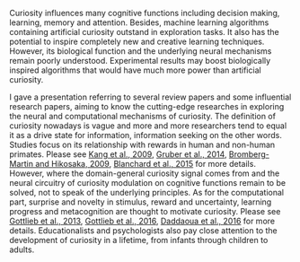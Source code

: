 Curiosity influences many cognitive functions including decision making, learning, memory and attention. Besides, machine learning algorithms containing artificial curiosity outstand in exploration tasks. It also has the potential to inspire completely new and creative learning techniques. However, its biological function and the underlying neural mechanisms remain poorly understood. Experimental results may boost biologically inspired algorithms that would have much more power than artificial curiosity.

I gave a presentation referring to several review papers and some influential research papers, aiming to know the cutting-edge researches in exploring the neural and computational mechanisms of curiosity. The definition of curiosity nowadays is vague and more and more researchers tend to equal it as a 
drive state for information, information seeking on the other words. Studies focus on its relationship with rewards in human and non-human primates. Please see [Kang et al., 2009](https://journals.sagepub.com/doi/10.1111/j.1467-9280.2009.02402.x?url_ver=Z39.88-2003&rfr_id=ori%3Arid%3Acrossref.org&rfr_dat=cr_pub++0pubmed&), [Gruber et al., 2014](https://www.sciencedirect.com/science/article/pii/S0896627314008046), [Bromberg-Martin and Hikosaka, 2009](https://www.ncbi.nlm.nih.gov/pmc/articles/PMC2723053/), 
[Blanchard et al., 2015](https://www.sciencedirect.com/science/article/pii/S0896627314011593) for more details. However, where the domain-general curiosity signal comes from and the neural circuitry of curiosity modulation on cognitive functions 
remain to be solved, not to speak of the underlying principles. As for the computational part, surprise and novelty in stimulus, reward and uncertainty, learning progress and metacognition are thought to motivate curiosity. Please see [Gottlieb et al., 2013](https://www.sciencedirect.com/science/article/abs/pii/S1364661313002052), [Gottlieb et al., 2016](https://hal.inria.fr/hal-01404468/document), [Daddaoua et al., 2016](https://www.nature.com/articles/srep20202) for more details. Educationalists and psychologists also pay close attention to the development of curiosity in a lifetime, 
from infants through children to adults. 
